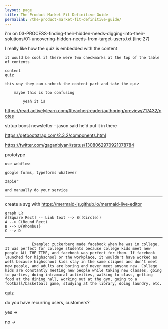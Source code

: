 ```yaml
---
layout: page
title: The Product Market Fit Definitive Guide
permalink: /the-product-market-fit-definitive-guide/
---
```


i'm on 03-PROCESS-finding-their-hidden-needs-digging-into-their-solutions/01-uncovering-hidden-needs-from-target-users.txt (line 27)

I really like how the quiz is embedded with the content

	it would be cool if there were two checkmarks at the top of the table of contents

	content
	quiz

	this way they can uncheck the content part and take the quiz

		maybe this is too confusing 

			yeah it is

https://read.activelylearn.com/#teacher/reader/authoring/preview/717432/notes

strtup boost newsletter - jason said he'd put it in there

https://getbootstrap.com/2.3.2/components.html

https://twitter.com/gaganbiyani/status/1308062970921078784

prototype

	use webflow

	google forms, typeforms whatever

	zapier

	and manually do your service


----------------------
create a svg with https://mermaid-js.github.io/mermaid-live-editor
```mermaid
graph LR
A[Square Rect] -- Link text --> B((Circle))
A --> C(Round Rect)
B --> D{Rhombus}
C --> D
```
----------------------

                Example: zuckerberg made facebook when he was in college. It was perfect for college students because college kids meet new people ALL THE TIME, and facebook was perfect for them. If facebook launched for highschool or the workplace, it wouldn't have worked as well because highschool kids stay in the same cliques and don't meet new people, and adults are boring and never meet anyone new. College kids are constantly meeting new people while taking new classes, going to parties, doing intramural activities, walking to class, getting food at the dining hall, working out at the gym, going to a football/basketball game, studying at the library, doing laundry, etc. 


quiz

do you have recurring users, customers?

yes
	-> 

no
	-> 


